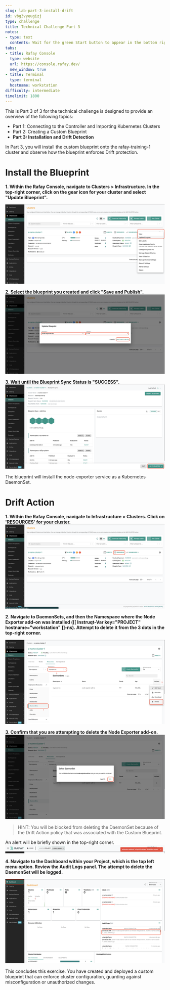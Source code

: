 ```yaml
---
slug: lab-part-3-install-drift
id: vbg3vyeugizj
type: challenge
title: Technical Challenge Part 3
notes:
- type: text
  contents: Wait for the green Start button to appear in the bottom right corner.
tabs:
- title: Rafay Console
  type: website
  url: https://console.rafay.dev/
  new_window: true
- title: Terminal
  type: terminal
  hostname: workstation
difficulty: intermediate
timelimit: 1800
---
```


This is Part 3 of 3 for the technical challenge is designed to provide an overview of the following topics:

* Part 1: Connecting to the Controller and Importing Kubernetes Clusters
* Part 2: Creating a Custom Blueprint
* **Part 3: Installation and Drift Detection**

In Part 3, you will install the custom blueprint onto the rafay-training-1 cluster and observe how the blueprint
enforces Drift protection.

Install the Blueprint
======================

**1. Within the Rafay Console, navigate to Clusters > Infrastructure. In the top-right corner, click on the gear icon for your cluster and select "Update Blueprint".**

![](..\assets\tech_challenge\part_3\0000_cluster_update_blueprint.png)

**2. Select the blueprint you created and click "Save and Publish".**
![](..\assets\tech_challenge\part_3\0001_update_blueprint.png)

**3. Wait until the Blueprint Sync Status is "SUCCESS".**
![](..\assets\tech_challenge\part_3\0002_success.png)

The blueprint will install the node-exporter service as a Kubernetes DaemonSet.



Drift Action
============

**1. Within the Rafay Console, navigate to Infrastructure > Clusters. Click on 'RESOURCES' for your cluster.**
![](..\assets\tech_challenge\part_3\0003_cluster_resources.png)

**2. Navigate to DaemonSets, and then the Namespace where the Node Exporter add-on was installed ([[ Instruqt-Var key="PROJECT" hostname="workstation" ]]-ns). Attempt to delete it from the 3 dots in the top-right corner.**

![](..\assets\tech_challenge\part_3\0004_delete_ds.png)

**3. Confirm that you are attempting to delete the Node Exporter add-on.**
![](..\assets\tech_challenge\part_3\0005_confirm_delete_ds.png)

> HINT: You will be blocked from deleting the DaemonSet because of the Drift Action policy that was associated with the Custom Blueprint.

An alert will be briefly shown in the top-right corner.
![](..\assets\tech_challenge\part_3\0006_brief_alert.png)

**4. Navigate to the Dashboard within your Project, which is the top left menu option. Review the Audit Logs panel. The attempt to delete the DaemonSet will be logged.**

![](..\assets\tech_challenge\part_3\0007_audit_logs.png)

This concludes this exercise. You have created and deployed a custom blueprint that can enforce cluster configuration, guarding against misconfiguration or unauthorized changes.
